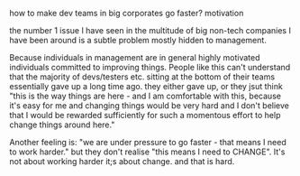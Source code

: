  how to make dev teams in big corporates go faster?
 motivation

 the number 1 issue I have seen in the multitude of big non-tech companies I have been around is a subtle problem mostly hidden to management.

Because individuals in management are in general highly motivated individuals committed to improving things. People like this can't understand that the majority of devs/testers etc. sitting at the bottom of their teams essentially gave up a long time ago. they either gave up, or they jsut think "this is the way things are here - and I am comfortable with this, because it's easy for me and changing things would be very hard and I don't believe that I would be rewarded sufficiently for such a momentous effort to help change things around here."

Another feeling is: "we are under pressure to go faster - that means I need to work harder." but they don't realise "this means I need to CHANGE". It's not about working harder it;s about change. and that is hard.

